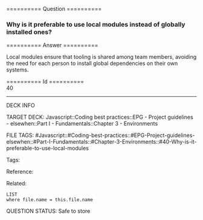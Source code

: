 ========== Question ==========  

### Why is it preferable to use local modules instead of globally installed ones?  

========== Answer ==========  

Local modules ensure that tooling is shared among team members, avoiding the need for each person to install global dependencies on their own systems.

========== Id ==========  
40

---

DECK INFO

TARGET DECK: Javascript::Coding best practices::EPG - Project guidelines - elsewhen::Part I - Fundamentals::Chapter 3 - Environments

FILE TAGS: #Javascript::#Coding-best-practices::#EPG-Project-guidelines-elsewhen::#Part-I-Fundamentals::#Chapter-3-Environments::#40-Why-is-it-preferable-to-use-local-modules

Tags:

Reference:

Related:

```dataview
LIST
where file.name = this.file.name
```

QUESTION STATUS: Safe to store
